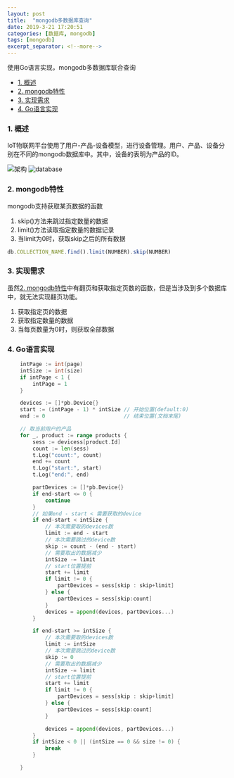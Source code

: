 ```yaml
---
layout: post
title:  "mongodb多数据库查询"
date: 2019-3-21 17:20:51
categories: [数据库, mongodb]
tags: [mongodb]
excerpt_separator: <!--more-->
---
```

使用Go语言实现，mongodb多数据库联合查询
<!--more-->

<!-- @import "[TOC]" {cmd="toc" depthFrom=1 depthTo=6 orderedList=false} -->

<!-- code_chunk_output -->

* [1. 概述](#1-概述)
* [2. mongodb特性](#2-mongodb特性)
* [3. 实现需求](#3-实现需求)
* [4. Go语言实现](#4-go语言实现)

<!-- /code_chunk_output -->

### 1. 概述

IoT物联网平台使用了用户-产品-设备模型，进行设备管理。用户、产品、设备分别在不同的mongodb数据库中。其中，设备的表明为产品的ID。

![架构](/images/微信截图_20190315112545.png)
![database](/images/微信截图_20190321172508.png)

### 2. mongodb特性

mongodb支持获取某页数据的函数

1. skip()方法来跳过指定数量的数据
2. limit()方法读取指定数量的数据记录
3. 当limit为0时，获取skip之后的所有数据

```js
db.COLLECTION_NAME.find().limit(NUMBER).skip(NUMBER)
```

### 3. 实现需求

虽然[2. mongodb特性](#2-mongodb特性)中有翻页和获取指定页数的函数，但是当涉及到多个数据库中，就无法实现翻页功能。

1. 获取指定页的数据
2. 获取指定数量的数据
3. 当每页数量为0时，则获取全部数据

### 4. Go语言实现

```go
    intPage := int(page)
    intSize := int(size)
    if intPage < 1 {
        intPage = 1
    }

    devices := []*pb.Device{}
    start := (intPage - 1) * intSize // 开始位置(default:0)
    end := 0                         // 结束位置(文档末尾)

    // 取当前用户的产品
    for _, product := range products {
        sess := devicess[product.Id]
        count := len(sess)
        t.Log("count:", count)
        end += count
        t.Log("start:", start)
        t.Log("end:", end)

        partDevices := []*pb.Device{}
        if end-start <= 0 {
            continue
        }
        // 如果end - start < 需要获取的device
        if end-start < intSize {
            // 本次需要取的devices数
            limit := end - start
            // 本次需要跳过的device数
            skip := count - (end - start)
            // 需要取出的数据减少
            intSize -= limit
            // start位置提前
            start += limit
            if limit != 0 {
                partDevices = sess[skip : skip+limit]
            } else {
                partDevices = sess[skip:count]
            }
            devices = append(devices, partDevices...)
        }

        if end-start >= intSize {
            // 本次需要取的devices数
            limit := intSize
            // 本次需要跳过的device数
            skip := 0
            // 需要取出的数据减少
            intSize -= limit
            // start位置提前
            start += limit
            if limit != 0 {
                partDevices = sess[skip : skip+limit]
            } else {
                partDevices = sess[skip:count]
            }

            devices = append(devices, partDevices...)
        }
        if intSize < 0 || (intSize == 0 && size != 0) {
            break
        }

    }
```